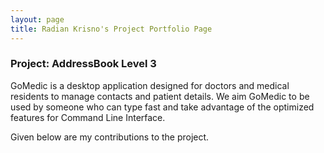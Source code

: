 ```yaml
---
layout: page
title: Radian Krisno's Project Portfolio Page
---
```


### Project: AddressBook Level 3

GoMedic is a desktop application designed for doctors and medical residents to manage contacts and patient details.
We aim GoMedic to be used by someone who can type fast and take advantage of the optimized features for 
Command Line Interface.

Given below are my contributions to the project.
